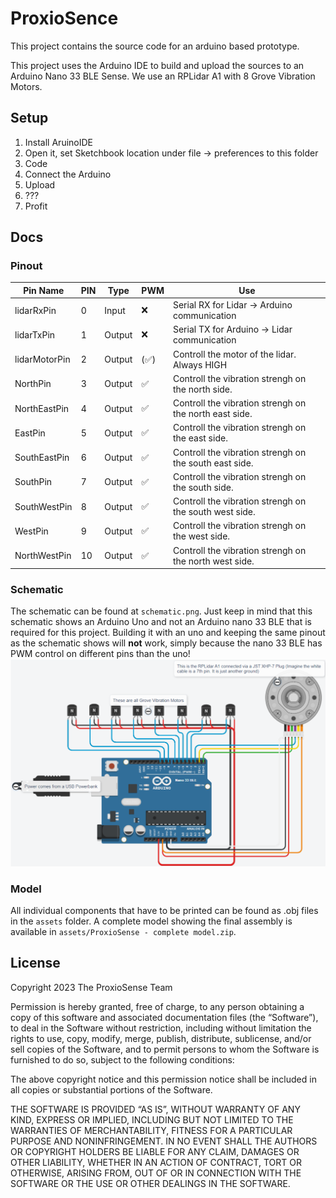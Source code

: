 # ProxioSence

This project contains the source code for an arduino based prototype.

This project uses the Arduino IDE to build and upload the sources to an Arduino Nano 33 BLE Sense.
We use an RPLidar A1 with 8 Grove Vibration Motors.

## Setup
1. Install AruinoIDE
2. Open it, set Sketchbook location under file -> preferences to this folder
3. Code
4. Connect the Arduino
5. Upload
6. ???
7. Profit


## Docs
### Pinout

| Pin Name      | PIN | Type   | PWM | Use                                                    |
|---------------|-----|--------|-----|--------------------------------------------------------|
| lidarRxPin    | 0   | Input  | ❌   | Serial RX for Lidar -> Arduino communication           |
| lidarTxPin    | 1   | Output | ❌   | Serial TX for Arduino -> Lidar communication           |
| lidarMotorPin | 2   | Output | (✅) | Controll the motor of the lidar. Always HIGH           |
| NorthPin      | 3   | Output | ✅   | Controll the vibration strengh on the north side.      |
| NorthEastPin  | 4   | Output | ✅   | Controll the vibration strengh on the north east side. |
| EastPin       | 5   | Output | ✅   | Controll the vibration strengh on the east side.       |
| SouthEastPin  | 6   | Output | ✅   | Controll the vibration strengh on the south east side. |
| SouthPin      | 7   | Output | ✅   | Controll the vibration strengh on the south side.      |
| SouthWestPin  | 8   | Output | ✅   | Controll the vibration strengh on the south west side. |
| WestPin       | 9   | Output | ✅   | Controll the vibration strengh on the west side.       |
| NorthWestPin  | 10  | Output | ✅   | Controll the vibration strengh on the north west side. |


### Schematic
The schematic can be found at `schematic.png`. Just keep in mind that this schematic shows an Arduino Uno and not an 
Arduino nano 33 BLE that is required for this project. Building it with an uno and keeping the same pinout as the 
schematic shows will **not** work, simply because the nano 33 BLE has PWM control on different pins than the uno!
![](assets/final_circuit_diagram.png)


### Model
All individual components that have to be printed can be found as .obj files in the `assets` folder. A complete model showing the final assembly is available
in `assets/ProxioSense - complete model.zip`.

## License
Copyright 2023 The ProxioSense Team

Permission is hereby granted, free of charge, to any person obtaining a copy of this software and associated documentation files (the “Software”), to deal in the Software without restriction, including without limitation the rights to use, copy, modify, merge, publish, distribute, sublicense, and/or sell copies of the Software, and to permit persons to whom the Software is furnished to do so, subject to the following conditions:

The above copyright notice and this permission notice shall be included in all copies or substantial portions of the Software.

THE SOFTWARE IS PROVIDED “AS IS”, WITHOUT WARRANTY OF ANY KIND, EXPRESS OR IMPLIED, INCLUDING BUT NOT LIMITED TO THE WARRANTIES OF MERCHANTABILITY, FITNESS FOR A PARTICULAR PURPOSE AND NONINFRINGEMENT. IN NO EVENT SHALL THE AUTHORS OR COPYRIGHT HOLDERS BE LIABLE FOR ANY CLAIM, DAMAGES OR OTHER LIABILITY, WHETHER IN AN ACTION OF CONTRACT, TORT OR OTHERWISE, ARISING FROM, OUT OF OR IN CONNECTION WITH THE SOFTWARE OR THE USE OR OTHER DEALINGS IN THE SOFTWARE.


